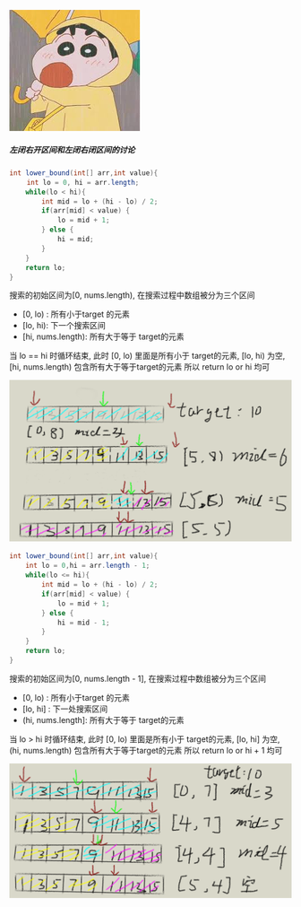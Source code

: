 ![avatar](https://github.com/fishfish327/CodeJune/blob/master/pictures/download.jpeg)
##### 左闭右开区间和左闭右闭区间的讨论
```java
int lower_bound(int[] arr,int value){
　　 int lo = 0, hi = arr.length;
    while(lo < hi){
        int mid = lo + (hi - lo) / 2;
        if(arr[mid] < value) {
            lo = mid + 1;
        } else {
            hi = mid;
        }
    }
    return lo;
}
```
搜索的初始区间为[0, nums.length), 在搜索过程中数组被分为三个区间
- [0, lo) : 所有小于target 的元素
- [lo, hi): 下一个搜索区间
- [hi, nums.length): 所有大于等于 target的元素

当 lo == hi 时循环结束, 此时 [0, lo) 里面是所有小于 target的元素, [lo, hi) 为空, [hi, nums.length) 包含所有大于等于target的元素
所以 return lo or hi 均可


![avatar](https://github.com/fishfish327/CodeJune/blob/master/pictures/binary_1.png)
```java
int lower_bound(int[] arr,int value){
    int lo = 0,hi = arr.length - 1;
    while(lo <= hi){
        int mid = lo + (hi - lo) / 2;
        if(arr[mid] < value) {
            lo = mid + 1;
        } else {
            hi = mid - 1;
        }
    }
    return lo;
}
```
搜索的初始区间为[0, nums.length - 1], 在搜索过程中数组被分为三个区间
- [0, lo) : 所有小于target 的元素
- [lo, hi] : 下一处搜索区间
- (hi, nums.length]: 所有大于等于 target的元素

当 lo > hi 时循环结束, 此时 [0, lo) 里面是所有小于 target的元素, [lo, hi] 为空, (hi, nums.length) 包含所有大于等于target的元素
所以 return lo or hi + 1 均可


![avatar](https://github.com/fishfish327/CodeJune/blob/master/pictures/binary_2.png)